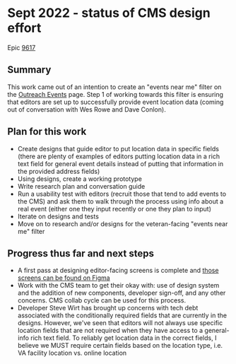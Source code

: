 # Sept 2022 - status of CMS design effort

Epic [9617](https://github.com/department-of-veterans-affairs/va.gov-cms/issues/9617)

## Summary
This work came out of an intention to create an "events near me" filter on the [Outreach Events](https://www.va.gov/outreach-and-events/events/) page. Step 1 of working towards this filter is ensuring that editors are set up to successfully provide event location data (coming out of conversation with Wes Rowe and Dave Conlon). 

## Plan for this work
- Create designs that guide editor to put location data in specific fields (there are plenty of examples of editors putting location data in a rich text field for general event details instead of putting that information in the provided address fields)
- Using designs, create a working prototype
- Write research plan and conversation guide
- Run a usability test with editors (recruit those that tend to add events to the CMS) and ask them to walk through the process using info about a real event (either one they input recently or one they plan to input)
- Iterate on designs and tests
- Move on to research and/or designs for the veteran-facing "events near me" filter

## Progress thus far and next steps
- A first pass at designing editor-facing screens is complete and [those screens can be found on Figma](https://www.figma.com/file/Rj1khlzHE2VmH4aRVeAzR2/Events-near-me%3A-Editor-UX-for-testing?node-id=0%3A1)
- Work with the CMS team to get their okay with: use of design system and the addition of new components, developer sign-off, and any other concerns. CMS collab cycle can be used for this process.
- Developer Steve Wirt has brought up concerns with tech debt associated with the conditionally required fields that are currently in the designs. However, we've seen that editors will not always use specific location fields that are not required when they have access to a general-info rich text field. To reliably get location data in the correct fields, I believe we MUST require certain fields based on the location type, i.e. VA facility location vs. online location
